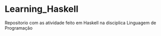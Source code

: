 # Learning_Haskell
Repositorio com as atividade feito em Haskell na disciplica Linguagem de Programação 
